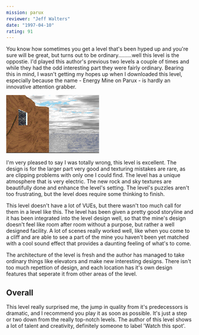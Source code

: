 ```yaml
---
mission: parux
reviewer: "Jeff Walters"
date: "1997-04-10"
rating: 91
---
```


You know how sometimes you get a level that's been hyped up and you're sure will be great, but turns out to be ordinary.........well this level is the oppostie.
I'd played this author's previous two levels a couple of times and while they had the odd interesting part they were fairly ordinary. Bearing this in mind, I wasn't getting my hopes up when I downloaded this level, especially because the name - Energy Mine on Parux - is hardly an innovative attention grabber.

![Energy Mine on Parux screenshot 2](./parux2.png "Nicely done new rock and sky textures really enhance the level's atmosphere.")

I'm very pleased to say I was totally wrong, this level is excellent. The design is for the larger part very good and texturing mistakes are rare, as are clipping problems with only one I could find. The level has a unique atmosphere that is very electric. The new rock and sky textures are beautifully done and enhance the level's setting. The level's puzzles aren't too frustrating, but the level does require some thinking to finish.

This level doesn't have a lot of VUEs, but there wasn't too much call for them in a level like this. The level has been given a pretty good storyline and it has been integrated into the level design well, so that the mine's design doesn't feel like room after room without a purpose, but rather a well designed facility. A lot of scenes really worked well, like when you come to a cliff and are able to see a part of the mine you haven't been yet matched with a cool sound effect that provides a daunting feeling of what's to come.

The architecture of the level is fresh and the author has managed to take ordinary things like elevators and make new interesting designs. There isn't too much repettion of design, and each location has it's own design features that seperate it from other areas of the level.

## Overall

This level really surprised me, the jump in quality from it's predecessors is dramatic, and I recommend you play it as soon as possible. It's just a step or two down from the really top-notch levels. The author of this level shows a lot of talent and creativity, definitely someone to label 'Watch this spot'.
